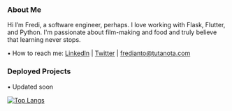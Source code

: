 ### About Me
Hi I’m Fredi, a software engineer, perhaps. I love working with Flask, Flutter, and Python. I'm passionate about film-making and food and truly believe that learning never stops.

• How to reach me: [LinkedIn](https://www.linkedin.com/in/fredianto) | [Twitter](https://twitter.com/nferdazel) | fredianto@tutanota.com

### Deployed Projects

• Updated soon

[![Top Langs](https://github-readme-stats.vercel.app/api/top-langs/?username=nferdazel&layout=compact)](https://github.com/nferdazel)
